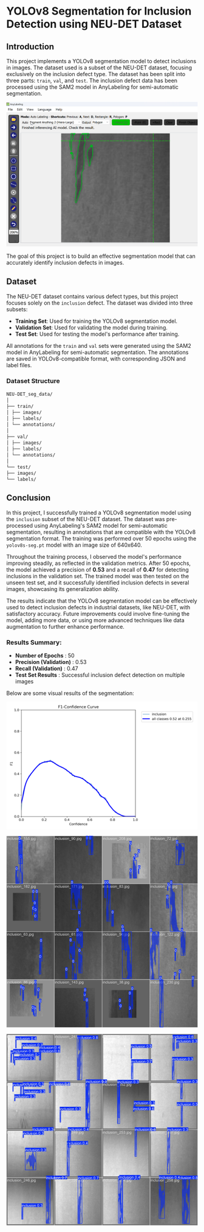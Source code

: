 # YOLOv8 Segmentation for Inclusion Detection using NEU-DET Dataset

## Introduction

This project implements a YOLOv8 segmentation model to detect inclusions in images. The dataset used is a subset of the NEU-DET dataset, focusing exclusively on the inclusion defect type. The dataset has been split into three parts: `train`, `val`, and `test`. The inclusion defect data has been processed using the SAM2 model in AnyLabeling for semi-automatic segmentation.

![1724611829349](image/readme/1724611829349.png)

The goal of this project is to build an effective segmentation model that can accurately identify inclusion defects in images.

## Dataset

The NEU-DET dataset contains various defect types, but this project focuses solely on the `inclusion` defect. The dataset was divided into three subsets:

- **Training Set**: Used for training the YOLOv8 segmentation model.
- **Validation Set**: Used for validating the model during training.
- **Test Set**: Used for testing the model's performance after training.

All annotations for the `train` and `val` sets were generated using the SAM2 model in AnyLabeling for semi-automatic segmentation. The annotations are saved in YOLOv8-compatible format, with corresponding JSON and label files.

### Dataset Structure
```
NEU-DET_seg_data/
│
├── train/
│ ├── images/
│ ├── labels/
│ └── annotations/
│
├── val/
│ ├── images/
│ ├── labels/
│ └── annotations/
│
└── test/
├── images/
└── labels/
```

## Conclusion

In this project, I successfully trained a YOLOv8 segmentation model using the `inclusion` subset of the NEU-DET dataset. The dataset was pre-processed using AnyLabeling's SAM2 model for semi-automatic segmentation, resulting in annotations that are compatible with the YOLOv8 segmentation format. The training was performed over 50 epochs using the `yolov8s-seg.pt` model with an image size of 640x640.

Throughout the training process, I observed the model's performance improving steadily, as reflected in the validation metrics. After 50 epochs, the model achieved a precision of **0.53** and a recall of **0.47** for detecting inclusions in the validation set. The trained model was then tested on the unseen test set, and it successfully identified inclusion defects in several images, showcasing its generalization ability.

The results indicate that the YOLOv8 segmentation model can be effectively used to detect inclusion defects in industrial datasets, like NEU-DET, with satisfactory accuracy. Future improvements could involve fine-tuning the model, adding more data, or using more advanced techniques like data augmentation to further enhance performance.

### Results Summary:

* **Number of Epochs** : 50
* **Precision (Validation)** : 0.53
* **Recall (Validation)** : 0.47
* **Test Set Results** : Successful inclusion defect detection on multiple images

Below are some visual results of the segmentation:

![1724612084675](image/readme/1724612084675.png)

![1724612165305](image/readme/1724612165305.png)

![1724612322597](image/readme/1724612322597.jpg)
